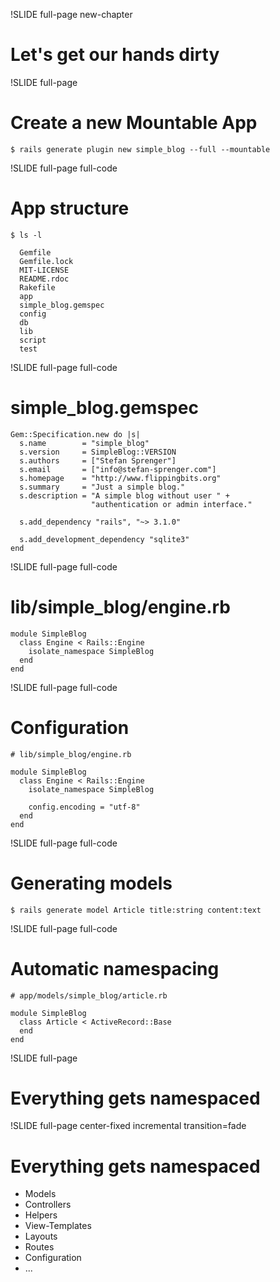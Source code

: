 !SLIDE full-page new-chapter

# Let's get our hands dirty

!SLIDE full-page

# Create a new Mountable App

    $ rails generate plugin new simple_blog --full --mountable

!SLIDE full-page full-code

# App structure

    $ ls -l

      Gemfile
      Gemfile.lock
      MIT-LICENSE
      README.rdoc
      Rakefile
      app
      simple_blog.gemspec
      config
      db
      lib
      script
      test

!SLIDE full-page full-code

# simple_blog.gemspec

    Gem::Specification.new do |s|
      s.name        = "simple_blog"
      s.version     = SimpleBlog::VERSION
      s.authors     = ["Stefan Sprenger"]
      s.email       = ["info@stefan-sprenger.com"]
      s.homepage    = "http://www.flippingbits.org"
      s.summary     = "Just a simple blog."
      s.description = "A simple blog without user " +
                      "authentication or admin interface."

      s.add_dependency "rails", "~> 3.1.0"

      s.add_development_dependency "sqlite3"
    end

!SLIDE full-page full-code

# lib/simple\_blog/engine.rb

    module SimpleBlog
      class Engine < Rails::Engine
        isolate_namespace SimpleBlog
      end
    end

!SLIDE full-page full-code

# Configuration

    # lib/simple_blog/engine.rb

    module SimpleBlog
      class Engine < Rails::Engine
        isolate_namespace SimpleBlog

        config.encoding = "utf-8"
      end
    end

!SLIDE full-page full-code

# Generating models

    $ rails generate model Article title:string content:text

!SLIDE full-page full-code

# Automatic namespacing

    # app/models/simple_blog/article.rb

    module SimpleBlog
      class Article < ActiveRecord::Base
      end
    end

!SLIDE full-page

# Everything gets namespaced

!SLIDE full-page center-fixed incremental transition=fade

# Everything gets namespaced

* Models
* Controllers
* Helpers
* View-Templates
* Layouts
* Routes
* Configuration
* ...